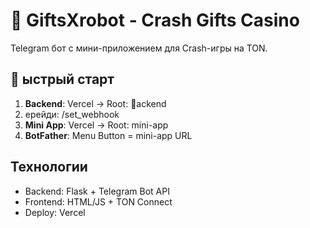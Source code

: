 ﻿# 🎰 GiftsXrobot - Crash Gifts Casino

Telegram бот с мини-приложением для Crash-игры на TON.

## 🚀 ыстрый старт
1. **Backend**: Vercel → Root: ackend
2. ерейди: /set_webhook 
3. **Mini App**: Vercel → Root: mini-app
4. **BotFather**: Menu Button = mini-app URL

## Технологии
- Backend: Flask + Telegram Bot API
- Frontend: HTML/JS + TON Connect
- Deploy: Vercel
